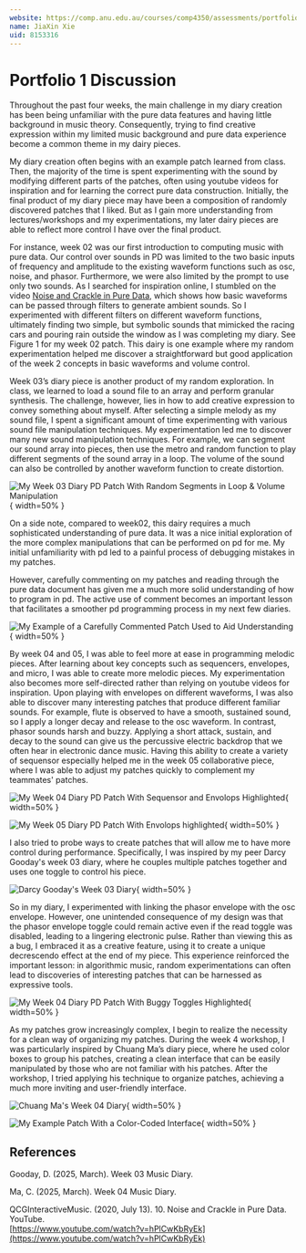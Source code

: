```yaml
---
website: https://comp.anu.edu.au/courses/comp4350/assessments/portfolio/
name: JiaXin Xie
uid: 8153316
---
```


# Portfolio 1 Discussion

Throughout the past four weeks, the main challenge in my diary creation has been being unfamiliar with the pure data features and having little background in music theory. Consequently, trying to find creative expression within my limited music background and pure data experience become a common theme in my dairy pieces. 

My diary creation often begins with an example patch learned from class. Then, the majority of the time is spent experimenting with the sound by modifying different parts of the patches, often using youtube videos for inspiration and for learning the correct pure data construction. Initially, the final product of my diary piece may have been a composition of randomly discovered patches that I liked. But as I gain more understanding from lectures/workshops and my experimentations, my later dairy pieces are able to reflect more control I have over the final product. 

For instance, week 02 was our first introduction to computing music with pure data. Our control over sounds in PD was limited to the two basic inputs of frequency and amplitude to the existing waveform functions such as osc, noise, and phasor. Furthermore, we were also limited by the prompt to use only two sounds. As I searched for inspiration online, I stumbled on the video [Noise and Crackle in Pure Data](https://www.youtube.com/watch?v=hPlCwKbRyEk), which shows how basic waveforms can be passed through filters to generate ambient sounds. So I experimented with different filters on different waveform functions, ultimately finding two simple, but symbolic sounds that mimicked the racing cars and pouring rain outside the window as I was completing my diary. See Figure 1 for my week 02 patch. This dairy is one example where my random experimentation helped me discover a straightforward but good application of the week 2 concepts in basic waveforms and volume control.

Week 03’s diary piece is another product of my random exploration. In class, we learned to load a sound file to an array and perform granular synthesis. The challenge, however, lies in how to add creative expression to convey something about myself. After selecting a simple melody as my sound file, I spent a significant amount of time experimenting with various sound file manipulation techniques. My experimentation led me to discover many new sound manipulation techniques. For example, we can segment our sound array into pieces, then use the metro and random function to play different segments of the sound array in a loop. The volume of the sound can also be controlled by another waveform function to create distortion. 

![My Week 03 Diary PD Patch With Random Segments in Loop & Volume Manipulation](figure_5.png){ width=50% }

On a side note, compared to week02, this dairy requires a much sophisticated understanding of pure data. It was a nice initial exploration of the more complex manipulations that can be performed on pd for me. My initial unfamiliarity with pd led to a painful process of debugging mistakes in my patches.  

However, carefully commenting on my patches and reading through the pure data document has given me a much more solid understanding of how to program in pd. The active use of comment becomes an important lesson that facilitates a smoother pd programming process in my next few diaries.

![My Example of a Carefully Commented Patch Used to Aid Understanding](figure_6.png){ width=50% }

By week 04 and 05, I was able to feel more at ease in programming melodic pieces. After learning about key concepts such as sequencers, envelopes, and micro, I was able to create more melodic pieces. My experimentation also becomes more self-directed rather than relying on youtube videos for inspiration. Upon playing with envelopes on different waveforms, I was also able to discover many interesting patches that produce different familiar sounds. For example, flute is observed to have a smooth, sustained sound, so I apply a longer decay and release to the osc waveform. In contrast, phasor sounds harsh and buzzy. Applying a short attack, sustain, and decay to the sound can give us the percussive electric backdrop that we often hear in electronic dance music. Having this ability to create a variety of sequensor especially helped me in the week 05 collaborative piece, where I was able to adjust my patches quickly to complement my teammates' patches.

![My Week 04 Diary PD Patch With Sequensor and Envolops Highlighted](figure_7.png){ width=50% }

![My Week 05 Diary PD Patch With Envolops highlighted](figure_8.png){ width=50% }

I also tried to probe ways to create patches that will allow me to have more control during performance. Specifically, I was inspired by my peer Darcy Gooday's week 03 diary, where he couples multiple patches together and uses one toggle to control his piece. 

![Darcy Gooday's Week 03 Diary](figure_9.png){ width=50% }

So in my diary, I experimented with linking the phasor envelope with the osc envelope. However, one unintended consequence of my design was that the phasor envelope toggle could remain active even if the read toggle was disabled, leading to a lingering electronic pulse. Rather than viewing this as a bug, I embraced it as a creative feature, using it to create a unique decrescendo effect at the end of my piece. This experience reinforced the important lesson: in algorithmic music, random experimentations can often lead to discoveries of interesting patches that can be harnessed as expressive tools.

![My Week 04 Diary PD Patch With Buggy Toggles Highlighted](figure_10.png){ width=50% }

As my patches grow increasingly complex, I begin to realize the necessity for a clean way of organizing my patches. During the week 4 workshop, I was particularly inspired by Chuang Ma’s diary piece, where he used color boxes to group his patches, creating a clean interface that can be easily manipulated by those who are not familiar with his patches. After the workshop, I tried applying his technique to organize patches, achieving a much more inviting and user-friendly interface.

![Chuang Ma's Week 04 Diary](figure_11.png){ width=50% }

![My Example Patch With a Color-Coded Interface](figure_12.png){ width=50% }


## References

Gooday, D. (2025, March). Week 03 Music Diary.  

Ma, C. (2025, March). Week 04 Music Diary.  

QCGInteractiveMusic. (2020, July 13). 10. Noise and Crackle in Pure Data. YouTube.  
[https://www.youtube.com/watch?v=hPlCwKbRyEk](https://www.youtube.com/watch?v=hPlCwKbRyEk)


